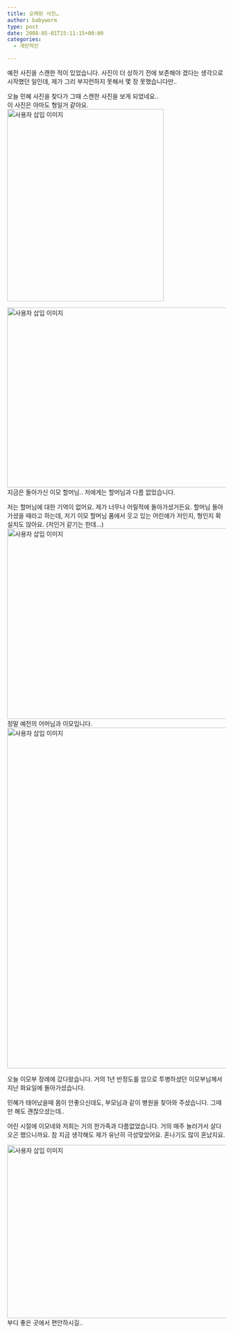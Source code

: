 ```yaml
---
title: 오래된 사진…
author: babyworm
type: post
date: 2008-05-01T15:11:15+00:00
categories:
  - 개인적인

---
```

예전 사진을 스캔한 적이 있었습니다. 사진이 더 상하기 전에 보존해야 겠다는 생각으로 시작했던 일인데, 제가 그리 부지런하지 못해서 몇 장 못했습니다만..

오늘 민혜 사진을 찾다가 그때 스캔한 사진을 보게 되었네요..<br>
이 사진은 아마도 형일거 같아요.<br>
<img loading="lazy" decoding="async" src="https://i0.wp.com/babyworm.net/wordpress/wp-content/uploads/1/dk030000000000.jpg?resize=361%2C442" class="align" width="361" height="442" alt="사용자 삽입 이미지" data-recalc-dims="1" /> 

<img loading="lazy" decoding="async" src="https://i0.wp.com/babyworm.net/wordpress/wp-content/uploads/1/ck010000000000.jpg?resize=600%2C414" class="aligncenter" width="600" height="414" alt="사용자 삽입 이미지" data-recalc-dims="1" /> 지금은 돌아가신 이모 할머님.. 저에게는 할머님과 다름 없었습니다. 

저는 할머님에 대한 기억이 없어요. 제가 너무나 어릴적에 돌아가셨거든요. 할머님 돌아가셨을 때라고 하는데, 저기 이모 할머님 품에서 웃고 있는 어린애가 저인지, 형인지 확실치도 않아요. (저인거 같기는 한데…)<br>
<img loading="lazy" decoding="async" src="https://i0.wp.com/babyworm.net/wordpress/wp-content/uploads/1/ck010000000001.jpg?resize=600%2C438" class="aligncenter" width="600" height="438" alt="사용자 삽입 이미지" data-recalc-dims="1" /><br>
정말 예전의 어머님과 이모입니다.<br>
<img loading="lazy" decoding="async" src="https://i0.wp.com/babyworm.net/wordpress/wp-content/uploads/1/ck010000000002.jpg?resize=600%2C783" class="aligncenter" width="600" height="783" alt="사용자 삽입 이미지" data-recalc-dims="1" /> 

오늘 이모부 장례에 갔다왔습니다. 거의 1년 반정도를 암으로 투병하셨던 이모부님께서 지난 화요일에 돌아가셨습니다. 

민혜가 태어났을때 몸이 안좋으신데도, 부모님과 같이 병원을 찾아와 주셨습니다. 그때만 해도 괜찮으셨는데..

어린 시절에 이모네와 저희는 거의 한가족과 다름없었습니다. 거의 매주 놀러가서 살다오곤 했으니까요. 참 지금 생각해도 제가 유난히 극성맞았어요. 혼나기도 많이 혼났지요. 

<img loading="lazy" decoding="async" src="https://i0.wp.com/babyworm.net/wordpress/wp-content/uploads/1/ck010000000004.jpg?resize=600%2C398" class="aligncenter" width="600" height="398" alt="사용자 삽입 이미지" data-recalc-dims="1" /> 부디 좋은 곳에서 편안하시길..
